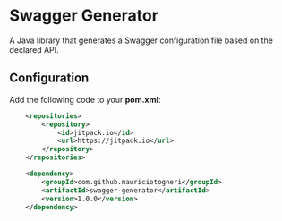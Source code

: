 # Swagger Generator
A Java library that generates a Swagger configuration file based on the declared API.

## Configuration

Add the following code to your **pom.xml**:

```xml
    <repositories>
        <repository>
            <id>jitpack.io</id>
            <url>https://jitpack.io</url>
        </repository>
    </repositories>
```
   
```xml
    <dependency>
        <groupId>com.github.mauriciotogneri</groupId>
        <artifactId>swagger-generator</artifactId>
        <version>1.0.0</version>
    </dependency>
```